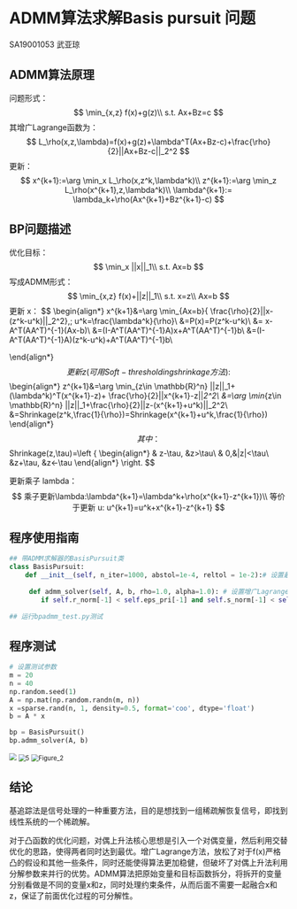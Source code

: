 # ADMM算法求解Basis pursuit 问题

SA19001053 武亚琼

## ADMM算法原理

问题形式：
$$
\min_{x,z} f(x)+g(z)\\
s.t. Ax+Bz=c
$$
其增广Lagrange函数为：
$$
L_\rho(x,z,\lambda)=f(x)+g(z)+\lambda^T(Ax+Bz-c)+\frac{\rho}{2}||Ax+Bz-c||_2^2
$$
更新：
$$
x^{k+1}:=\arg \min_x L_\rho(x,z^k,\lambda^k)\\
z^{k+1}:=\arg \min_z L_\rho(x^{k+1},z,\lambda^k)\\
\lambda^{k+1}:= \lambda_k+\rho(Ax^{k+1}+Bz^{k+1}-c)
$$

## BP问题描述

优化目标：
$$
\min_x ||x||_1\\
s.t. Ax=b
$$
写成ADMM形式：
$$
\min_{x,z} f(x)+||z||_1\\
s.t. x=z\\
Ax=b
$$
更新 x：
$$
\begin{align*}
x^{k+1}&=\arg \min_{Ax=b}\{ \frac{\rho}{2}||x-(z^k-u^k)||_2^2\},\; u^k=\frac{\lambda^k}{\rho}\\
&=P(x)=P(z^k-u^k)\\
&= x-A^T(AA^T)^{-1}(Ax-b)\\
&=(I-A^T(AA^T)^{-1}A)x+A^T(AA^T)^{-1}b\\
&=(I-A^T(AA^T)^{-1}A)(z^k-u^k)+A^T(AA^T)^{-1}b\\
 
\end{align*}
$$
更新 z (可用Soft-thresholding shrinkage方法):
$$
\begin{align*}
z^{k+1}&=\arg \min_{z\in \mathbb{R}^n} ||z||_1+(\lambda^k)^T(x^{k+1}-z)+ \frac{\rho}{2}||x^{k+1}-z||_2^2\\
&=\arg \min_{z\in \mathbb{R}^n} ||z||_1+\frac{\rho}{2}||z-(x^{k+1}+u^k)||_2^2\\
&=Shrinkage(z^k,\frac{1}{\rho})=Shrinkage(x^{k+1}+u^k,\frac{1}{\rho})
\end{align*}
$$
其中：
$$
Shrinkage(z,\tau)=\left \{
\begin{align*}
& z-\tau, &z>\tau\\
& 0,&|z|<\tau\\
&z+\tau, &z<-\tau
\end{align*}
\right.
$$


更新乘子 lambda：
$$
乘子更新\lambda:\lambda^{k+1}=\lambda^k+\rho(x^{k+1}-z^{k+1})\\
等价于更新 u: u^{k+1}=u^k+x^{k+1}-z^{k+1}
$$


## 程序使用指南

```python
## 带ADMM求解器的BasisPursuit类
class BasisPursuit:
    def __init__(self, n_iter=1000, abstol=1e-4, reltol = 1e-2):# 设置最大迭代次数，绝对误差，相对误差
        
     def admm_solver(self, A, b, rho=1.0, alpha=1.0): # 设置增广Lagrange乘子rho，松弛因子alpha
        if self.r_norm[-1] < self.eps_pri[-1] and self.s_norm[-1] < self.eps_dual[-1]: # 停机准则设为原始问题残差和对偶问题残差小于容许误差
            
## 运行bpadmm_test.py测试
```

## 程序测试

```python
# 设置测试参数
m = 20
n = 40  
np.random.seed(1)
A = np.mat(np.random.randn(m, n))
x =sparse.rand(n, 1, density=0.5, format='coo', dtype='float')
b = A * x

bp = BasisPursuit()
bp.admm_solver(A, b)
```

<img src="D:\Lesson\optimization_theory\project\ADMM\figure_3.png" style="zoom:80%;" />

<img src="D:\Lesson\optimization_theory\project\ADMM\Figure_1.png" alt="5" style="zoom:80%;" />

<img src="D:\Lesson\optimization_theory\project\ADMM\Figure_2.png" alt="Figure_2" style="zoom:80%;" />

## 结论 

基追踪法是信号处理的一种重要方法，目的是想找到一组稀疏解恢复信号，即找到线性系统的一个稀疏解。

对于凸函数的优化问题，对偶上升法核心思想是引入一个对偶变量，然后利用交替优化的思路，使得两者同时达到最优。增广Lagrange方法，放松了对于f(x)严格凸的假设和其他一些条件，同时还能使得算法更加稳健，但破坏了对偶上升法利用分解参数来并行的优势。ADMM算法把原始变量和目标函数拆分，将拆开的变量分别看做是不同的变量x和z，同时处理约束条件，从而后面不需要一起融合x和z，保证了前面优化过程的可分解性。


